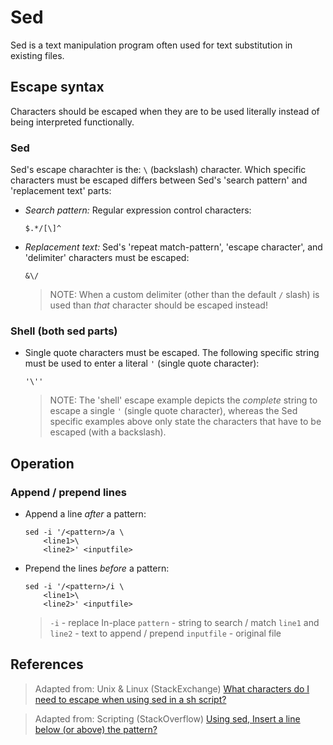 # Sed

Sed is a text manipulation program often used for text substitution in existing files.

## Escape syntax

Characters should be escaped when they are to be used literally instead of being interpreted functionally.

### Sed

Sed's escape charachter is the: `\` (backslash) character. Which specific characters must be escaped differs between Sed's 'search pattern' and 'replacement text' parts:

- _Search pattern:_ Regular expression control characters:

	```
	$.*/[\]^
	```

- _Replacement text:_ Sed's 'repeat match-pattern', 'escape character', and 'delimiter' characters must be escaped:

	```
	&\/
	```

	> NOTE: When a custom delimiter (other than the default `/` slash) is used than _that_ character should be escaped instead!

### Shell (both sed parts)

- Single quote characters must be escaped. The following specific string must be used to enter a literal `'` (single quote character):

	```
	'\''
	```

	> NOTE: The 'shell' escape example depicts the _complete_ string to escape a single `'` (single quote character), whereas the Sed specific examples above only state the characters that have to be escaped (with a backslash).

## Operation

### Append / prepend lines

- Append a line _after_ a pattern:

	```
	sed -i '/<pattern>/a \
		<line1>\
		<line2>' <inputfile>
	```

- Prepend the lines _before_ a pattern:

	```
	sed -i '/<pattern>/i \
		<line1>\
		<line2>' <inputfile>
	```

	> `-i` - replace In-place
	> `pattern` - string to search / match
	> `line1` and `line2` - text to append / prepend
	> `inputfile` - original file


## References

> Adapted from: Unix & Linux (StackExchange)
[What characters do I need to escape when using sed in a sh script?][4]

> Adapted from: Scripting (StackOverflow)
[Using sed, Insert a line below (or above) the pattern?][3]

<!-- REFERENCES -->

[1]:assets/insert-lines-before-search-pattern.pdf
[2]:assets/escape-characters.pdf
[3]:https://stackoverflow.com/questions/11694980/using-sed-insert-a-line-below-or-above-the-pattern
[4]:https://unix.stackexchange.com/questions/32907/what-characters-do-i-need-to-escape-when-using-sed-in-a-sh-script


<!-- NGREP ONELINERS

>>> Sed escape characters - search-pattern:   $.*/[\]^
>>> Sed escape characters - replacement-text: &\/
>>> Sed escape characters - add single quote: '\''

-->
